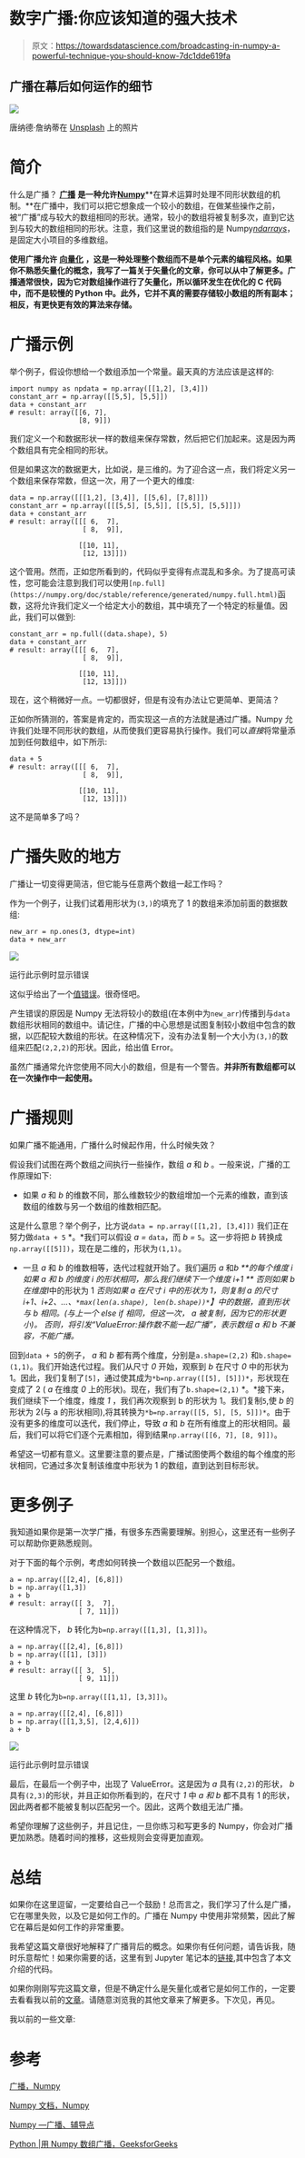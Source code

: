 # 数字广播:你应该知道的强大技术

> 原文：<https://towardsdatascience.com/broadcasting-in-numpy-a-powerful-technique-you-should-know-7dc1dde619fa>

## 广播在幕后如何运作的细节

![](img/89c9ec64f04af66c761ce510161c98c1.png)

唐纳德·詹纳蒂在 [Unsplash](https://unsplash.com?utm_source=medium&utm_medium=referral) 上的照片

# **简介**

什么是广播？ [**广播**](https://numpy.org/doc/stable/user/basics.broadcasting.html) **是一种允许**[**Numpy**](https://numpy.org/)**在算术运算时处理不同形状数组的机制。**在广播中，我们可以把它想象成一个较小的数组，在做某些操作之前，被“广播”成与较大的数组相同的形状。通常，较小的数组将被复制多次，直到它达到与较大的数组相同的形状。注意，我们这里说的数组指的是 Numpy[*ndarrays*](https://numpy.org/doc/stable/reference/generated/numpy.ndarray.html)，是固定大小项目的多维数组。

**使用广播允许** [**向量化**](https://en.wikipedia.org/wiki/Vectorization) **，这是一种处理整个数组而不是单个元素的编程风格。如果你不熟悉矢量化的概念，我写了一篇关于矢量化的文章，你可以从中了解更多。广播通常很快，因为它对数组操作进行了矢量化，所以循环发生在优化的 C 代码中，而不是较慢的 Python 中。此外，它并不真的需要存储较小数组的所有副本；相反，有更快更有效的算法来存储。**

# **广播示例**

举个例子，假设你想给一个数组添加一个常量。最天真的方法应该是这样的:

```
import numpy as npdata = np.array([[1,2], [3,4]])
constant_arr = np.array([[5,5], [5,5]])
data + constant_arr
# result: array([[6, 7],
                 [8, 9]])
```

我们定义一个和数据形状一样的数组来保存常数，然后把它们加起来。这是因为两个数组具有完全相同的形状。

但是如果这次的数据更大，比如说，是三维的。为了迎合这一点，我们将定义另一个数组来保存常数，但这一次，用了一个更大的维度:

```
data = np.array([[[1,2], [3,4]], [[5,6], [7,8]]])
constant_arr = np.array([[[5,5], [5,5]], [[5,5], [5,5]]])
data + constant_arr
# result: array([[[ 6,  7],
                  [ 8,  9]],

                 [[10, 11],
                  [12, 13]]])
```

这个管用。然而，正如您所看到的，代码似乎变得有点混乱和多余。为了提高可读性，您可能会注意到我们可以使用`[np.full](https://numpy.org/doc/stable/reference/generated/numpy.full.html)`函数，这将允许我们定义一个给定大小的数组，其中填充了一个特定的标量值。因此，我们可以做到:

```
constant_arr = np.full((data.shape), 5)
data + constant_arr
# result: array([[[ 6,  7],
                  [ 8,  9]],

                 [[10, 11],
                  [12, 13]]])
```

现在，这个稍微好一点。一切都很好，但是有没有办法让它更简单、更简洁？

正如你所猜测的，答案是肯定的，而实现这一点的方法就是通过广播。Numpy 允许我们处理不同形状的数组，从而使我们更容易执行操作。我们可以*直接*将常量添加到任何数组中，如下所示:

```
data + 5
# result: array([[[ 6,  7],
                  [ 8,  9]],

                 [[10, 11],
                  [12, 13]]])
```

这不是简单多了吗？

# **广播失败的地方**

广播让一切变得更简洁，但它能与任意两个数组一起工作吗？

作为一个例子，让我们试着用形状为`(3,)`的填充了 1 的数组来添加前面的数据数组:

```
new_arr = np.ones(3, dtype=int)
data + new_arr
```

![](img/a7026063c18a811a4dec5e354c036016.png)

运行此示例时显示错误

这似乎给出了一个[值错误](https://docs.python.org/3/library/exceptions.html#ValueError)。很奇怪吧。

产生错误的原因是 Numpy 无法将较小的数组(在本例中为`new_arr`)传播到与`data`数组形状相同的数组中。请记住，广播的中心思想是试图复制较小数组中包含的数据，以匹配较大数组的形状。在这种情况下，没有办法复制一个大小为`(3,)`的数组来匹配`(2,2,2)`的形状。因此，给出值 Error。

虽然广播通常允许您使用不同大小的数组，但是有一个警告。**并非所有数组都可以在一次操作中一起使用。**

# **广播规则**

如果广播不能通用，广播什么时候起作用，什么时候失效？

假设我们试图在两个数组之间执行一些操作，数组 *a* 和 *b* 。一般来说，广播的工作原理如下:

*   如果 *a* 和 *b* 的维数不同，那么维数较少的数组增加一个元素的维数，直到该数组的维数与另一个数组的维数相匹配。

这是什么意思？举个例子，比方说`data = np.array([[1,2], [3,4]])` 我们正在努力做`data + 5` *。*我们可以假设 *a =* `data`，而 *b =* `5`。这一步将把 *b* 转换成`np.array([[5]])`，现在是二维的，形状为`(1,1)`。

*   一旦 *a* 和 *b* 的维数相等，迭代过程就开始了。我们遍历 *a* 和*b
    **的每个维度 *i* 如果 *a* 和 *b* 的维度 *i* 的形状相同，那么我们继续下一个维度 *i+1
    ** 否则如果 *b* 在维度*I*中的形状为 1
    *否则如果 *a* 在尺寸 *i* 中的形状为 1，则复制 *a* 的尺寸 *i+1、i+2、…、`*max(len(a.shape), len(b.shape))*`*】*中的数据，直到形状与 *b* 相同。(与上一个 else if 相同，但这一次， *a* 被复制，因为它的形状更小)。
    *否则，将引发“ValueError:操作数不能一起广播”，表示数组 *a* 和 *b* 不兼容，不能广播。***

回到`data + 5`的例子， *a* 和 *b* 都有两个维度，分别是`a.shape=(2,2)` 和`b.shape=(1,1)`。我们开始迭代过程。我们从尺寸 *0* 开始，观察到 *b* 在尺寸 *0* 中的形状为 1。因此，我们复制了`[5]`，通过使其成为`*b=np.array([[5], [5]])*`，形状现在变成了 2 ( *a* 在维度 *0* 上的形状)。现在，我们有了`b.shape=(2,1)` *。*接下来，我们继续下一个维度，维度 *1* ，我们再次观察到 b 的形状为 1。我们复制`5`,使 *b* 的形状为 2(与 a 的形状相同),将其转换为`*b=np.array([[5, 5], [5, 5]])*`。由于没有更多的维度可以迭代，我们停止，导致 *a* 和 *b* 在所有维度上的形状相同。最后，我们可以将它们逐个元素相加，得到结果`np.array([[6, 7], [8, 9]])`。

希望这一切都有意义。这里要注意的要点是，广播试图使两个数组的每个维度的形状相同，它通过多次复制该维度中形状为 1 的数组，直到达到目标形状。

# **更多例子**

我知道如果你是第一次学广播，有很多东西需要理解。别担心，这里还有一些例子可以帮助你更熟悉规则。

对于下面的每个示例，考虑如何转换一个数组以匹配另一个数组。

```
a = np.array([[2,4], [6,8]])
b = np.array([1,3])
a + b
# result: array([[ 3,  7],
                 [ 7, 11]])
```

在这种情况下， *b* 转化为`b=np.array([[1,3], [1,3]])`。

```
a = np.array([[2,4], [6,8]])
b = np.array([[1], [3]])
a + b
# result: array([[ 3,  5],
                 [ 9, 11]])
```

这里 *b* 转化为`b=np.array([[1,1], [3,3]])`。

```
a = np.array([[2,4], [6,8]])
b = np.array([[1,3,5], [2,4,6]])
a + b
```

![](img/ec7f7c14afff8a5acb7703771618d3f6.png)

运行此示例时显示错误

最后，在最后一个例子中，出现了 ValueError。这是因为 *a* 具有`(2,2)`的形状， *b* 具有`(2,3)`的形状，并且正如你所看到的，在尺寸 *1* 中 *a 和 b* 都不具有 1 的形状，因此两者都不能被复制以匹配另一个。因此，这两个数组无法广播。

希望你理解了这些例子，并且记住，一旦你练习和写更多的 Numpy，你会对广播更加熟悉。随着时间的推移，这些规则会变得更加直观。

# **总结**

如果你在这里逗留，一定要给自己一个鼓励！总而言之，我们学习了什么是广播，它在哪里失败，以及它是如何工作的。广播在 Numpy 中使用非常频繁，因此了解它在幕后是如何工作的非常重要。

我希望这篇文章很好地解释了广播背后的概念。如果你有任何问题，请告诉我，随时乐意帮忙！如果你需要的话，这里有到 Jupyter 笔记本的[链接](https://github.com/itsuncheng/medium_code/blob/main/broadcasting_tutorial/broadcasting_examples.ipynb),其中包含了本文介绍的代码。

如果你刚刚写完这篇文章，但是不确定什么是矢量化或者它是如何工作的，一定要去看看我以前的[文章](https://medium.com/towards-data-science/vectorization-must-know-technique-to-speed-up-operations-100x-faster-50b6e89ddd45)。请随意浏览我的其他文章来了解更多。下次见，再见。

我以前的一些文章:

[](/build-a-song-recommendation-system-using-streamlit-and-deploy-on-heroku-375a57ce5e85)  [](/semantic-similarity-using-transformers-8f3cb5bf66d6)  [](/top-nlp-books-to-read-2020-12012ef41dc1)  [](/top-nlp-libraries-to-use-2020-4f700cdb841f)  [](/bert-text-classification-using-pytorch-723dfb8b6b5b)  

# 参考

[广播，Numpy](https://numpy.org/doc/stable/user/basics.broadcasting.html)

[Numpy 文档，Numpy](https://numpy.org/doc/stable/index.html)

[Numpy —广播、辅导点](https://www.tutorialspoint.com/numpy/numpy_broadcasting.htm)

[Python |用 Numpy 数组广播，GeeksforGeeks](https://www.geeksforgeeks.org/python-broadcasting-with-numpy-arrays/)